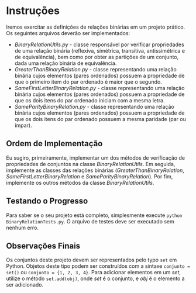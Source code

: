 ﻿# Instruções

Iremos exercitar as definições de relações binárias em um projeto prático.
Os seguintes arquivos deverão ser implementados:

* _BinaryRelationUtils.py_ - classe responsável por verificar propriedades de uma relação binária (reflexiva, simétrica, transitiva, antissimétrica e de equivalência),
 bem como por obter as partições de um conjunto, dada uma relação binária de equivalência.
* _GreaterThanBinaryRelation.py_ - classe representando uma relação binária cujos elementos (pares ordenados) possuem a propriedade de que o primeiro item do par
 ordenado é maior que o segundo.
* _SameFirstLetterBinaryRelation.py_ - classe representando uma relação binária cujos elementos (pares ordenados) possuem a propriedade de que os dois itens do par 
ordenado iniciam com a mesma letra.
* _SameParityBinaryRelation.py_ - classe representando uma relação binária cujos elementos (pares ordenados) possuem a propriedade de que os dois itens do par 
ordenado possuem a mesma paridade (par ou ímpar).

## Ordem de Implementação

Eu sugiro, primeiramente, implementar um dos métodos de verificação de propriedades de conjuntos na classe _BinaryRelationUtils_. Em seguida, implemente as classes das
relações binárias (_GreaterThanBinaryRelation_, _SameFirstLetterBinaryRelation_ e _SameParityBinaryRelation_).
 Por fim, implemente os outros métodos da classe _BinaryRelationUtils_.

## Testando o Progresso

Para saber se o seu projeto está completo, simplesmente execute `python BinaryRelationTests.py`.
O arquivo de testes deve ser executado sem nenhum erro.

## Observações Finais

Os conjuntos deste projeto devem ser representados pelo typo `set` em Python. Objetos deste tipo podem ser construídos com a sintaxe
 `conjunto = set()` ou `conjunto = {1, 2, 3, 4}`. Para adicionar elementos em um _set_, utilize o método `set.add(obj)`, onde _set_ é o conjunto, e _obj_ é o elemento
 a ser adicionado.